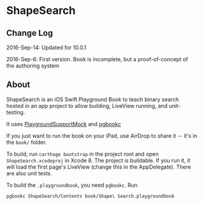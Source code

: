 # ShapeSearch

## Change Log

2016-Sep-14: Updated for 10.0.1

2016-Sep-6: First version. Book is incomplete, but a proof-of-concept of the authoring system

## About

ShapeSearch is an iOS Swift Playground Book to teach binary search hosted in an app project to allow building, LiveView running, and unit-testing.

It uses [PlaygroundSupportMock](https://github.com/loufranco/playgroundsupportmock) and [pgbookc](https://github.com/loufranco/pgbookc)

If you just want to run the book on your iPad, use AirDrop to share it -- it's in the `book/` folder.

To build, run `carthage bootstrap` in the project root and open `ShapeSearch.xcodeproj` in Xcode 8.  The project is buildable. If you run it, it will load the first page's LiveView (change this in the AppDelegate). There are also unit tests.

To build the `.playgroundbook`, you need `pgbookc`. Run

`pgbookc ShapeSearch/Contents book/Shape\ Search.playgroundbook`